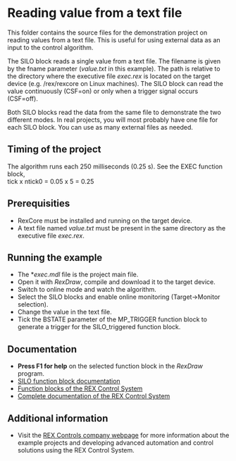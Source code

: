 Reading value from a text file 
==============================

This folder contains the source files for the demonstration project on reading
values from a text file. This is useful for using external data as an input to 
the control algorithm.

The SILO block reads a single value from a text file. The filename is given by 
the fname parameter (*value.txt* in this example). The path is relative to the 
directory where the executive file *exec.rex* is located on the target device
(e.g. /rex/rexcore on Linux machines). The SILO block can read the value 
continuously (CSF=on) or only when a trigger signal occurs (CSF=off).

Both SILO blocks read the data from the same file to demonstrate the two 
different modes. In real projects, you will most probably have one file for each
SILO block. You can use as many external files as needed.
 
## Timing of the project ##

The algorithm runs each 250 milliseconds (0.25 s). See the EXEC function block,  
tick x ntick0 = 0.05 x 5 = 0.25 

## Prerequisities ##
- RexCore must be installed and running on the target device.
- A text file named *value.txt* must be present in the same directory as the 
executive file *exec.rex*. 

## Running the example ##
- The **exec.mdl* file is the project main file.
- Open it with *RexDraw*, compile and download it to the target device.
- Switch to online mode and watch the algorithm.
- Select the SILO blocks and enable online monitoring (Target->Monitor selection).
- Change the value in the text file.
- Tick the BSTATE parameter of the MP_TRIGGER function block to generate a 
trigger for the SILO_triggered function block. 

## Documentation ##

- **Press F1 for help** on the selected function block in the *RexDraw* program.
- [SILO function block documentation](http://www.rexcontrols.com/media/HTML/DOC/ENGLISH/SILO.html)
- [Function blocks of the REX Control System](http://www.rexcontrols.com/media/HTML/DOC/ENGLISH/index.html)
- [Complete documentation of the REX Control System](http://www.rexcontrols.com/documentation-and-support)

## Additional information ##

- Visit the [REX Controls company webpage](http://www.rexcontrols.com) 
for more information about the example projects and developing advanced 
automation and control solutions using the REX Control System.